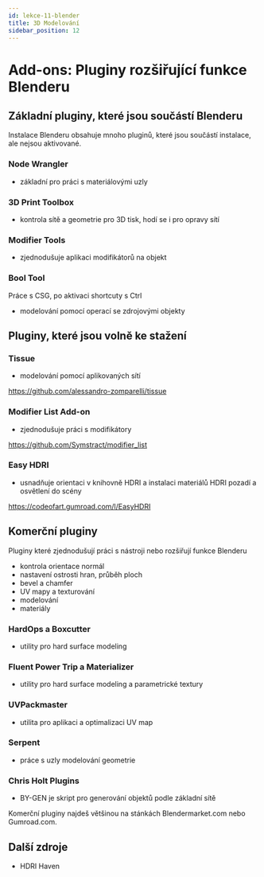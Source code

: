 ```yaml
---
id: lekce-11-blender
title: 3D Modelování
sidebar_position: 12
---
```


# Add-ons: Pluginy rozšiřující funkce Blenderu

## Základní pluginy, které jsou součástí Blenderu

Instalace Blenderu obsahuje mnoho pluginů, které jsou součástí instalace, ale nejsou aktivované.

### Node Wrangler
- základní pro práci s materiálovými uzly

### 3D Print Toolbox
- kontrola sítě a geometrie pro 3D tisk, hodí se i pro opravy sítí

### Modifier Tools
- zjednodušuje aplikaci modifikátorů na objekt
### Bool Tool
Práce s CSG, po aktivaci shortcuty s Ctrl
- modelování pomocí operací se zdrojovými objekty

## Pluginy, které jsou volně ke stažení

### Tissue
- modelování pomocí aplikovaných sítí

https://github.com/alessandro-zomparelli/tissue

### Modifier List Add-on
- zjednodušuje práci s modifikátory

https://github.com/Symstract/modifier_list

### Easy HDRI
- usnadňuje orientaci v knihovně HDRI a instalaci materiálů HDRI pozadí a osvětlení do scény

https://codeofart.gumroad.com/l/EasyHDRI

## Komerční pluginy

Pluginy které zjednodušují práci s nástroji nebo rozšiřují funkce Blenderu

- kontrola orientace normál
- nastavení ostrosti hran, průběh ploch
- bevel a chamfer
- UV mapy a texturování
- modelování
- materiály

### HardOps a Boxcutter
- utility pro hard surface modeling

### Fluent Power Trip a Materializer
- utility pro hard surface modeling a parametrické textury

### UVPackmaster
- utilita pro aplikaci a optimalizaci UV map

### Serpent
- práce s uzly modelování geometrie

### Chris Holt Plugins
- BY-GEN je skript pro generování objektů podle základní sítě

Komerční pluginy najdeš většinou na stánkách Blendermarket.com nebo Gumroad.com.

## Další zdroje

- HDRI Haven
